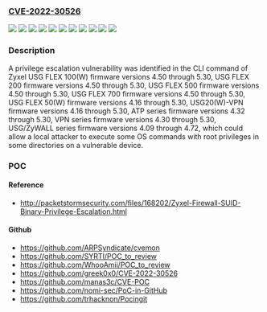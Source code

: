 ### [CVE-2022-30526](https://cve.mitre.org/cgi-bin/cvename.cgi?name=CVE-2022-30526)
![](https://img.shields.io/static/v1?label=Product&message=ATP%20series%20firmware&color=blue)
![](https://img.shields.io/static/v1?label=Product&message=USG%2020(W)-VPN%20firmware&color=blue)
![](https://img.shields.io/static/v1?label=Product&message=USG%20FLEX%20100(W)%20firmware&color=blue)
![](https://img.shields.io/static/v1?label=Product&message=USG%20FLEX%20200%20firmware&color=blue)
![](https://img.shields.io/static/v1?label=Product&message=USG%20FLEX%2050(W)%20firmware&color=blue)
![](https://img.shields.io/static/v1?label=Product&message=USG%20FLEX%20500%20firmware&color=blue)
![](https://img.shields.io/static/v1?label=Product&message=USG%20FLEX%20700%20firmware&color=blue)
![](https://img.shields.io/static/v1?label=Product&message=USG%2FZyWALL%20series%20firmware&color=blue)
![](https://img.shields.io/static/v1?label=Product&message=VPN%20series%20firmware&color=blue)
![](https://img.shields.io/static/v1?label=Version&message=n%2Fa&color=blue)
![](https://img.shields.io/static/v1?label=Vulnerability&message=CWE-269%3A%20Improper%20Privilege%20Management&color=brighgreen)

### Description

A privilege escalation vulnerability was identified in the CLI command of Zyxel USG FLEX 100(W) firmware versions 4.50 through 5.30, USG FLEX 200 firmware versions 4.50 through 5.30, USG FLEX 500 firmware versions 4.50 through 5.30, USG FLEX 700 firmware versions 4.50 through 5.30, USG FLEX 50(W) firmware versions 4.16 through 5.30, USG20(W)-VPN firmware versions 4.16 through 5.30, ATP series firmware versions 4.32 through 5.30, VPN series firmware versions 4.30 through 5.30, USG/ZyWALL series firmware versions 4.09 through 4.72, which could allow a local attacker to execute some OS commands with root privileges in some directories on a vulnerable device.

### POC

#### Reference
- http://packetstormsecurity.com/files/168202/Zyxel-Firewall-SUID-Binary-Privilege-Escalation.html

#### Github
- https://github.com/ARPSyndicate/cvemon
- https://github.com/SYRTI/POC_to_review
- https://github.com/WhooAmii/POC_to_review
- https://github.com/greek0x0/CVE-2022-30526
- https://github.com/manas3c/CVE-POC
- https://github.com/nomi-sec/PoC-in-GitHub
- https://github.com/trhacknon/Pocingit

